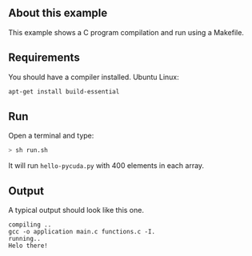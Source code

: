 ## About this example

This example shows a C program compilation and run using a Makefile.

## Requirements

You should have a compiler installed. Ubuntu Linux:

```bash
apt-get install build-essential
```

## Run

Open a terminal and type:

```bash
> sh run.sh
```

It will run `hello-pycuda.py` with 400 elements in each array.


## Output

A typical output should look like this one. 

```
compiling ..
gcc -o application main.c functions.c -I.
running..
Helo there!
```
